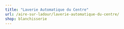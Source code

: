 ```yaml
---
title: "Laverie Automatique du Centre"
url: /aire-sur-ladour/laverie-automatique-du-centre/
shop: blanchisserie
---
```

